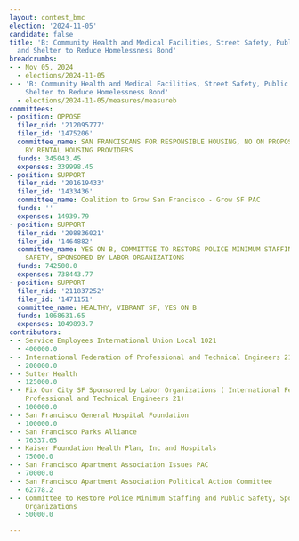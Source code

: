 ```yaml
---
layout: contest_bmc
election: '2024-11-05'
candidate: false
title: 'B: Community Health and Medical Facilities, Street Safety, Public Spaces,
  and Shelter to Reduce Homelessness Bond'
breadcrumbs:
- - Nov 05, 2024
  - elections/2024-11-05
- - 'B: Community Health and Medical Facilities, Street Safety, Public Spaces, and
    Shelter to Reduce Homelessness Bond'
  - elections/2024-11-05/measures/measureb
committees:
- position: OPPOSE
  filer_nid: '212095777'
  filer_id: '1475206'
  committee_name: SAN FRANCISCANS FOR RESPONSIBLE HOUSING, NO ON PROPOSITION B, SPONSORED
    BY RENTAL HOUSING PROVIDERS
  funds: 345043.45
  expenses: 339998.45
- position: SUPPORT
  filer_nid: '201619433'
  filer_id: '1433436'
  committee_name: Coalition to Grow San Francisco - Grow SF PAC
  funds: ''
  expenses: 14939.79
- position: SUPPORT
  filer_nid: '208836021'
  filer_id: '1464882'
  committee_name: YES ON B, COMMITTEE TO RESTORE POLICE MINIMUM STAFFING AND PUBLIC
    SAFETY, SPONSORED BY LABOR ORGANIZATIONS
  funds: 742500.0
  expenses: 738443.77
- position: SUPPORT
  filer_nid: '211837252'
  filer_id: '1471151'
  committee_name: HEALTHY, VIBRANT SF, YES ON B
  funds: 1068631.65
  expenses: 1049893.7
contributors:
- - Service Employees International Union Local 1021
  - 400000.0
- - International Federation of Professional and Technical Engineers 21 Issues PAC
  - 200000.0
- - Sutter Health
  - 125000.0
- - Fix Our City SF Sponsored by Labor Organizations ( International Federation of
    Professional and Technical Engineers 21)
  - 100000.0
- - San Francisco General Hospital Foundation
  - 100000.0
- - San Francisco Parks Alliance
  - 76337.65
- - Kaiser Foundation Health Plan, Inc and Hospitals
  - 75000.0
- - San Francisco Apartment Association Issues PAC
  - 70000.0
- - San Francisco Apartment Association Political Action Committee
  - 62778.2
- - Committee to Restore Police Minimum Staffing and Public Safety, Sponsored by Labor
    Organizations
  - 50000.0

---
```


